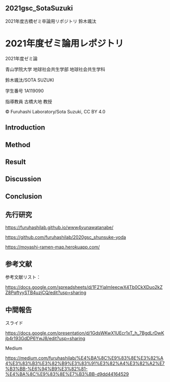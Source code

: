 ## 2021gsc_SotaSuzuki
2021年度古橋ゼミ卒論用リポジトリ 鈴木颯汰
# 2021年度ゼミ論用レポジトリ 

2021年度ゼミ論

青山学院大学 地球社会共生学部 地球社会共生学科

鈴木颯汰/SOTA SUZUKI

学生番号 1A119090

指導教員 古橋大地 教授

© Furuhashi Laboratory/Sota Suzuki, CC BY 4.0

## Introduction

## Method

## Result

## Discussion

## Conclusion

## 先行研究

https://furuhashilab.github.io/www4yunawatanabe/

https://github.com/furuhashilab/2020gsc_shunsuke-yoda

https://moyashi-ramen-map.herokuapp.com/

## 参考文献

参考文献リスト：

https://docs.google.com/spreadsheets/d/1F2YjalmIeecwX4Tb0CkXDuo2kZZ8PqftyySTB4uzjCQ/edit?usp=sharing

## 中間報告

スライド

https://docs.google.com/presentation/d/1GdsWKwX1UEcr1xT_h_7BgdLrDwKjb4r193GdDP6YwJ8/edit?usp=sharing

Medium

https://medium.com/furuhashilab/%E4%BA%8C%E9%83%8E%E3%82%A4%E3%83%B3%E3%82%B9%E3%83%91%E3%82%A4%E3%82%A2%E7%B3%BB-%E6%94%B9%E3%82%81-%E4%BA%8C%E9%83%8E%E7%B3%BB-d9dd44164529
















